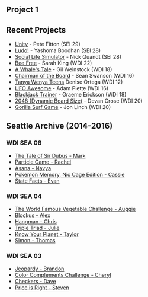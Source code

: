 ## Project 1

## Recent Projects

* [Unity](https://petefitton.github.io/UNITY/) - Pete Fitton (SEI 29)
* [Ludo!](https://yboodhan.com/ludo/) - Yashoma Boodhan (SEI 28)
* [Social Life Simulator](https://nickubed.github.io/social-life-sim/) - Nick Quandt (SEI 28)
* [Bee Free](https://009kings.github.io/beeFree/) - Sarah King (WDI 22)
* [A Whale's Tale](http://motionless-toe.surge.sh) - Gil Weinstock (WDI 18)
* [Chairman of the Board](http://seancswanson.com/chairman-of-the-board/) - Sean Swanson (WDI 16)
* [Tanya Wenya Teens](https://dddotcom.github.io/twt/) Denise Ortega (WDI 12)
* [UFO Awesome](https://adamredwoods.github.io/wdi-game-project1/) - Adam Piette (WDI 16)
* [Blackjack Trainer](https://graemeerickson.github.io/blackjack_strategy/) - Graeme Erickson (WDI 18)
* [2048 (Dynamic Board Size)](https://devangrose.github.io/) - Devan Grose (WDI 20)
* [Gorilla Surf Game](https://jonmlinch.github.io/game-project/) - Jon Linch (WDI 20)

## Seattle Archive (2014-2016)

### WDI SEA 06

* [The Tale of Sir Dubus - Mark](http://abelmark.github.io/RPGSite/)
* [Particle Game - Rachel](http://nepios.github.io/particle_game/)
* [Asana - Navya](http://navyayvan.github.io/Asana/)
* [Pokemon Memory, Nic Cage Edition - Cassie](http://cassicakes.github.io/project1/)
* [State Facts - Evan](http://evwilkin.github.io/state_facts_game/)

### WDI SEA 04

* [The World Famous Vegetable Challenge - Auggie](http://www.agustinbautista.com/vegetable-quiz/)
* [Blockus - Alex](http://meet-alexmac.com/Blokus/)
* [Hangman - Chris](http://thecodingcarlson.github.io/Hangman/)
* [Triple Triad - Julie](http://jsakalys.github.io/triple-triad/)
* [Know Your Planet - Taylor](http://taylorbolin.github.io/Know-Your-Planet/)
* [Simon - Thomas](http://thomasvaeth.com/ga-simon/)

### WDI SEA 03

* [Jeopardy - Brandon](http://branweb1.github.io/jepclone/)
* [Color Complements Challenge - Cheryl](http://cherylafitz.github.io/color-complements-game/)
* [Checkers - Dave](http://cjoybluv.github.io/wdi-checkers/)
* [Price is Right - Steven](http://stevenaldous.github.io/price-is-right/)

